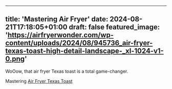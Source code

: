 
---
title: 'Mastering Air Fryer'
date: 2024-08-21T17:18:05+01:00
draft: false
featured_image: 'https://airfryerwonder.com/wp-content/uploads/2024/08/945736_air-fryer-texas-toast-high-detail-landscape-_xl-1024-v1-0.png'
---

WoOow, that air fryer Texas toast is a total game-changer.
<p></p>

<p>Mastering  <a href="https://airfryerwonder.com/air-fryer-texas-toast/">Air Fryer Texas Toast</a> </p>
